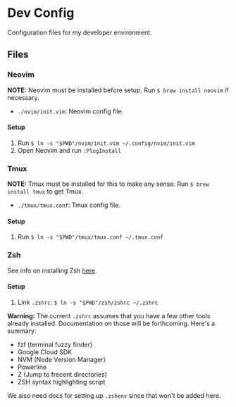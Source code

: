 # Dev Config

Configuration files for my developer environment.

## Files

### Neovim

**NOTE:** Neovim must be installed before setup.
Run `$ brew install neovim` if necessary.

- `./nvim/init.vim`: Neovim config file.

#### Setup

1. Run `$ ln -s "$PWD"/nvim/init.vim ~/.config/nvim/init.vim`
2. Open Neovim and run `:PlugInstall`

### Tmux

**NOTE:** Tmux must be installed for this to make any sense.
Run `$ brew install tmux` to get Tmux.

- `./tmux/tmux.conf`: Tmux config file.

#### Setup

1. Run `$ ln -s "$PWD"/tmux/tmux.conf ~/.tmux.conf`

### Zsh

See info on installing Zsh [here][installing-zsh].

#### Setup

1. Link `.zshrc`: `$ ln -s "$PWD"/zsh/zshrc ~/.zshrc`

**Warning:** The current `.zshrc` assumes that you have a few other tools already installed.
Documentation on those will be forthcoming. Here's a summary:

- fzf (terminal fuzzy finder)
- Google Cloud SDK
- NVM (Node Version Manager)
- Powerline
- Z (Jump to frecent directories)
- ZSH syntax highlighting script

We also need docs for setting up `.zshenv` since that won't be added here.

[installing-zsh]: https://gist.github.com/derhuerst/12a1558a4b408b3b2b6e#file-mac-md
